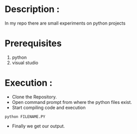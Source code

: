 # Description :
In my repo there are small experiments on python projects
# Prerequisites
1. python 
2. visual studio
# Execution :
* Clone the Repository.
* Open command prompt from where the python files exist.
* Start compiling code and execution
```
python FILENAME.PY
```
* Finally we get our output.
 
